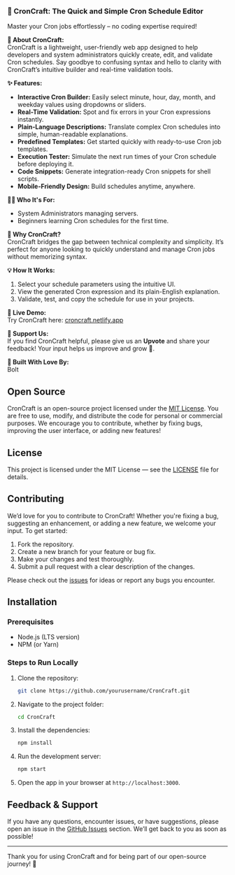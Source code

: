 ### **🚀 CronCraft: The Quick and Simple Cron Schedule Editor**  
Master your Cron jobs effortlessly – no coding expertise required!  

**👋 About CronCraft:**  
CronCraft is a lightweight, user-friendly web app designed to help developers and system administrators quickly create, edit, and validate Cron schedules. Say goodbye to confusing syntax and hello to clarity with CronCraft’s intuitive builder and real-time validation tools.

**✨ Features:**  
- **Interactive Cron Builder:** Easily select minute, hour, day, month, and weekday values using dropdowns or sliders.  
- **Real-Time Validation:** Spot and fix errors in your Cron expressions instantly.  
- **Plain-Language Descriptions:** Translate complex Cron schedules into simple, human-readable explanations.  
- **Predefined Templates:** Get started quickly with ready-to-use Cron job templates.  
- **Execution Tester:** Simulate the next run times of your Cron schedule before deploying it.  
- **Code Snippets:** Generate integration-ready Cron snippets for shell scripts.
- **Mobile-Friendly Design:** Build schedules anytime, anywhere.  

**👨‍💻 Who It's For:**  
- System Administrators managing servers.  
- Beginners learning Cron schedules for the first time.  

**🌟 Why CronCraft?**  
CronCraft bridges the gap between technical complexity and simplicity. It’s perfect for anyone looking to quickly understand and manage Cron jobs without memorizing syntax.  

**💡 How It Works:**  
1. Select your schedule parameters using the intuitive UI.  
2. View the generated Cron expression and its plain-English explanation.  
3. Validate, test, and copy the schedule for use in your projects.  

**🔗 Live Demo:**  
Try CronCraft here: [croncraft.netlify.app](#)  

**🙏 Support Us:**  
If you find CronCraft helpful, please give us an **Upvote** and share your feedback! Your input helps us improve and grow 🚀.  

**🚀 Built With Love By:**  
Bolt

## Open Source

CronCraft is an open-source project licensed under the [MIT License](LICENSE). You are free to use, modify, and distribute the code for personal or commercial purposes. We encourage you to contribute, whether by fixing bugs, improving the user interface, or adding new features!

## License

This project is licensed under the MIT License — see the [LICENSE](LICENSE) file for details.

## Contributing

We’d love for you to contribute to CronCraft! Whether you're fixing a bug, suggesting an enhancement, or adding a new feature, we welcome your input. To get started:

1. Fork the repository.
2. Create a new branch for your feature or bug fix.
3. Make your changes and test thoroughly.
4. Submit a pull request with a clear description of the changes.

Please check out the [issues](https://github.com/BxtGeek/CronCraft/issues) for ideas or report any bugs you encounter.

## Installation

### Prerequisites

- Node.js (LTS version)
- NPM (or Yarn)

### Steps to Run Locally

1. Clone the repository:
   ```bash
   git clone https://github.com/yourusername/CronCraft.git
   ```
2. Navigate to the project folder:
   ```bash
   cd CronCraft
   ```
3. Install the dependencies:
   ```bash
   npm install
   ```
4. Run the development server:
   ```bash
   npm start
   ```

5. Open the app in your browser at `http://localhost:3000`.

## Feedback & Support

If you have any questions, encounter issues, or have suggestions, please open an issue in the [GitHub Issues](https://github.com/yourusername/CronCraft/issues) section. We’ll get back to you as soon as possible!

---

Thank you for using CronCraft and for being part of our open-source journey! 🎉
